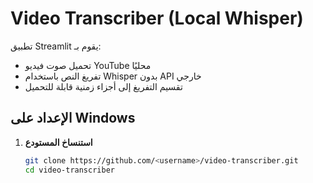# Video Transcriber (Local Whisper)

تطبيق Streamlit يقوم بـ:
- تحميل صوت فيديو YouTube محليًا
- تفريغ النص باستخدام Whisper بدون API خارجي
- تقسيم التفريغ إلى أجزاء زمنية قابلة للتحميل

## الإعداد على Windows

1. **استنساخ المستودع**  
   ```bash
   git clone https://github.com/<username>/video-transcriber.git
   cd video-transcriber
